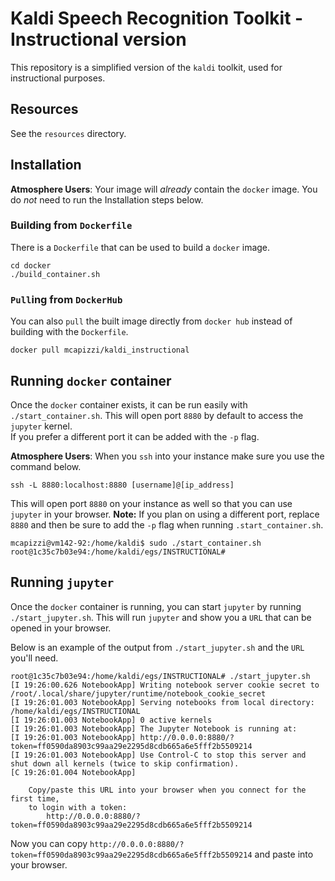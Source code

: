 Kaldi Speech Recognition Toolkit - Instructional version
========================================================

This repository is a simplified version of the `kaldi` toolkit, used
for instructional purposes.

Resources
---------

See the `resources` directory.

Installation
------------

**Atmosphere Users**: Your image will *already* contain the `docker` image.
You do *not* need to run the Installation steps below.

### Building from `Dockerfile`

There is a `Dockerfile` that can be used to build a `docker` image.

```
cd docker
./build_container.sh
```

### `Pull`ing from `DockerHub`

You can also `pull` the built image directly from `docker hub` instead of building with the `Dockerfile`.

```
docker pull mcapizzi/kaldi_instructional
```

Running `docker` container
--------------------------

Once the `docker` container exists, it can be run easily with `./start_container.sh`.
This will open port `8880` by default to access the `jupyter` kernel.  
If you prefer a different port it can be added with the `-p` flag.

**Atmosphere Users**: When you `ssh` into your instance make sure you use the command below.

```
ssh -L 8880:localhost:8880 [username]@[ip_address]
```

This will open port `8880` on your instance as well so that you can use `jupyter` in your browser.
**Note:** If you plan on using a different port, replace `8880` and then be sure to add the `-p` flag when running `.start_container.sh`.

```
mcapizzi@vm142-92:/home/kaldi$ sudo ./start_container.sh 
root@1c35c7b03e94:/home/kaldi/egs/INSTRUCTIONAL#
```

Running `jupyter`
-----------------

Once the `docker` container is running, you can start `jupyter` by running `./start_jupyter.sh`.
This will run `jupyter` and show you a `URL` that can be opened in your browser.

Below is an example of the output from `./start_jupyter.sh` and the `URL` you'll need.


```
root@1c35c7b03e94:/home/kaldi/egs/INSTRUCTIONAL# ./start_jupyter.sh 
[I 19:26:00.626 NotebookApp] Writing notebook server cookie secret to /root/.local/share/jupyter/runtime/notebook_cookie_secret
[I 19:26:01.003 NotebookApp] Serving notebooks from local directory: /home/kaldi/egs/INSTRUCTIONAL
[I 19:26:01.003 NotebookApp] 0 active kernels
[I 19:26:01.003 NotebookApp] The Jupyter Notebook is running at:
[I 19:26:01.003 NotebookApp] http://0.0.0.0:8880/?token=ff0590da8903c99aa29e2295d8cdb665a6e5fff2b5509214
[I 19:26:01.003 NotebookApp] Use Control-C to stop this server and shut down all kernels (twice to skip confirmation).
[C 19:26:01.004 NotebookApp] 
    
    Copy/paste this URL into your browser when you connect for the first time,
    to login with a token:
        http://0.0.0.0:8880/?token=ff0590da8903c99aa29e2295d8cdb665a6e5fff2b5509214
```

Now you can copy `http://0.0.0.0:8880/?token=ff0590da8903c99aa29e2295d8cdb665a6e5fff2b5509214` and paste into your browser.